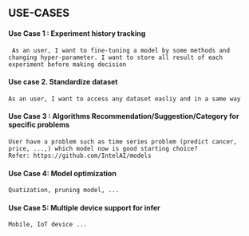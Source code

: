 ## USE-CASES

#### Use Case 1 : Experiment history tracking 
     As an user, I want to fine-tuning a model by some methods and changing hyper-parameter. I want to store all result of each experiment before making decision

#### Use case 2. Standardize dataset
    As an user, I want to access any dataset easliy and in a same way

#### Use Case 3 : Algorithms Recommendation/Suggestion/Category for specific problems
    User have a problem such as time series problem (predict cancer, price, ...,) which model now is good starting choice?
    Refer: https://github.com/IntelAI/models
   
#### Use Case 4: Model optimization
    Quatization, pruning model, ...
    
#### Use Case 5: Multiple device support for infer
    Mobile, IoT device ...    